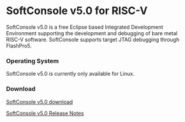 # SoftConsole v5.0 for RISC-V

SoftConsole v5.0 is a free Eclipse based Integrated Development Environment supporting the development and debugging of bare metal RISC-V software.
SoftConsole supports target JTAG debugging through FlashPro5.

### Operating System 
SoftConsole v5.0 is currently only available for Linux.

### Download
[SoftConsole v5.0 download](https://github.com/RISCV-on-Microsemi-FPGA/riscv-junk-drawer/tree/master/examples)

[SoftConsole v5.0 Release Notes](ftp://ftp.actel.com/outgoing/tommy/SoftConsole_v5.0_ReleaseNotes.pdf)
